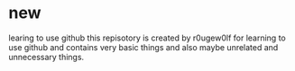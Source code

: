 # new
learing to use github
this repisotory is created by r0ugew0lf for learning to use github and contains very basic things and also maybe unrelated and unnecessary things.
